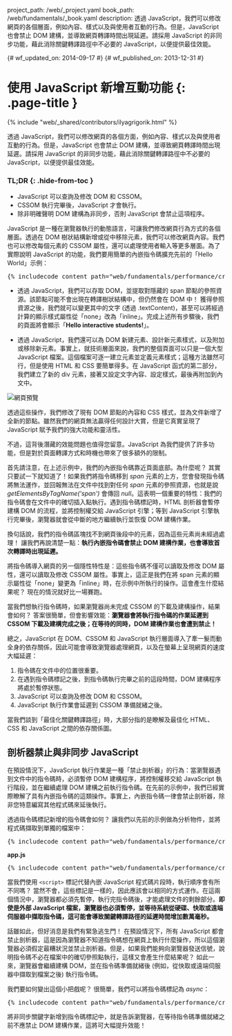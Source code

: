 project_path: /web/_project.yaml
book_path: /web/fundamentals/_book.yaml
description: 透過 JavaScript，我們可以修改網頁的各個層面，例如內容、樣式以及與使用者互動的行為。但是，JavaScript 也會禁止 DOM 建構，並導致網頁轉譯時間出現延遲。請採用 JavaScript 的非同步功能，藉此消除關鍵轉譯路徑中不必要的 JavaScript，以便提供最佳效能。

{# wf_updated_on: 2014-09-17 #}
{# wf_published_on: 2013-12-31 #}

# 使用 JavaScript 新增互動功能 {: .page-title }

{% include "web/_shared/contributors/ilyagrigorik.html" %}


透過 JavaScript，我們可以修改網頁的各個方面，例如內容、樣式以及與使用者互動的行為。但是，JavaScript 也會禁止 DOM 建構，並導致網頁轉譯時間出現延遲。請採用 JavaScript 的非同步功能，藉此消除關鍵轉譯路徑中不必要的 JavaScript，以便提供最佳效能。



### TL;DR {: .hide-from-toc }
- JavaScript 可以查詢及修改 DOM 和 CSSOM。
- CSSOM 執行完畢後，JavaScript 才會執行。
- 除非明確聲明 DOM 建構為非同步，否則 JavaScript 會禁止這項程序。


JavaScript 是一種在瀏覽器執行的動態語言，可讓我們修改網頁行為方式的各個層面。透過在 DOM 樹狀結構新增或從中移除元素，我們可以修改網頁內容。我們也可以修改每個元素的 CSSOM 屬性，還可以處理使用者輸入等更多層面。為了實際說明 JavaScript 的功能，我們要用簡單的內嵌指令碼擴充先前的「Hello World」示例：

<pre class="prettyprint">
{% includecode content_path="web/fundamentals/performance/critical-rendering-path/_code/script.html" region_tag="full" adjust_indentation="auto" %}
</pre>

* 透過 JavaScript，我們可以存取 DOM，並提取對隱藏的 span 節點的參照資源。該節點可能不會出現在轉譯樹狀結構中，但仍然會在 DOM 中！ 獲得參照資源之後，我們就可以變更其中的文字 (透過 .textContent)，甚至可以將經過計算的顯示樣式屬性從「none」改為「inline」。完成上述所有步驟後，我們的頁面將會顯示「**Hello interactive students!**」。

* 透過 JavaScript，我們還可以為 DOM 新建元素、設計新元素樣式，以及附加或移除新元素。事實上，就技術層面來說，我們的整個頁面可以只是一個大型 JavaScript 檔案。這個檔案可逐一建立元素並定義元素樣式；這種方法雖然可行，但是使用 HTML 和 CSS 要簡單得多。在 JavaScript 函式的第二部分，我們建立了新的 div 元素，接著又設定文字內容、設定樣式，最後再附加到內文中。

<img src="images/device-js-small.png" class="center" alt="網頁預覽">

透過這些操作，我們修改了現有 DOM 節點的內容和 CSS 樣式，並為文件新增了全新的節點。雖然我們的網頁無法贏得任何設計大賞，但是它真實呈現了 JavaScript 賦予我們的強大功能和靈活性。

不過，這背後潛藏的效能問題也值得您留意。JavaScript 為我們提供了許多功能，但是對於頁面轉譯方式和時機也帶來了很多額外的限制。

首先請注意，在上述示例中，我們的內嵌指令碼靠近頁面底部。為什麼呢？ 其實只要試一下就知道了！如果我們將指令碼移到 _span_ 元素的上方，您會發現指令碼將無法運作，並回報無法在文件中找到對任何 _span_ 元素的參照資源，也就是說 _getElementsByTagName('span')_ 會傳回 _null_。這表明一個重要的特性：我們的指令碼會在文件中的確切插入點執行。遇到指令碼標記時，HTML 剖析器會暫停建構 DOM 的流程，並將控制權交給 JavaScript 引擎；等到 JavaScript 引擎執行完畢後，瀏覽器就會從中斷的地方繼續執行並恢復 DOM 建構作業。

換句話說，我們的指令碼區塊找不到網頁後段中的元素，因為這些元素尚未經過處理！ 讓我們再說清楚一點：**執行內嵌指令碼會禁止 DOM 建構作業，也會導致首次轉譯時出現延遲。**

將指令碼導入網頁的另一個隱性特性是：這些指令碼不僅可以讀取及修改 DOM 屬性，還可以讀取及修改 CSSOM 屬性。事實上，這正是我們在將 span 元素的顯示屬性從「none」變更為「inline」時，在示例中所執行的操作。這會產生什麼結果呢？ 現在的情況就好比一場賽跑。

當我們想執行指令碼時，如果瀏覽器尚未完成 CSSOM 的下載及建構操作，結果會如何？ 答案很簡單，但會影響效能：**瀏覽器會將執行指令碼的作業延遲到 CSSOM 下載及建構完成之後；在等待的同時，DOM 建構作業也會遭到禁止！**

總之，JavaScript 在 DOM、CSSOM 和 JavaScript 執行層面導入了牽一髮而動全身的依存關係，因此可能會導致瀏覽器處理網頁，以及在螢幕上呈現網頁的速度大幅延遲：

1. 指令碼在文件中的位置很重要。
2. 在遇到指令碼標記之後，到指令碼執行完畢之前的這段時間，DOM 建構程序將處於暫停狀態。
3. JavaScript 可以查詢及修改 DOM 和 CSSOM。
4. JavaScript 執行作業會延遲到 CSSOM 準備就緒之後。

當我們談到「最佳化關鍵轉譯路徑」時，大部分指的是瞭解及最佳化 HTML、CSS 和 JavaScript 之間的依存關係圖。


## 剖析器禁止與非同步 JavaScript

在預設情況下，JavaScript 執行作業是一種「禁止剖析器」的行為：當瀏覽器遇到文件中的指令碼時，必須暫停 DOM 建構程序，將控制權移交給 JavaScript 執行階段，並在繼續處理 DOM 建構之前執行指令碼。在先前的示例中，我們已經實際瞭解了具有內嵌指令碼的這類操作。事實上，內嵌指令碼一律會禁止剖析器，除非您特意編寫其他程式碼來延後執行。

透過指令碼標記新增的指令碼會如何？ 讓我們以先前的示例做為分析物件，並將程式碼擷取到單獨的檔案中：

<pre class="prettyprint">
{% includecode content_path="web/fundamentals/performance/critical-rendering-path/_code/split_script.html" region_tag="full" adjust_indentation="auto" %}
</pre>

**app.js**

<pre class="prettyprint">
{% includecode content_path="web/fundamentals/performance/critical-rendering-path/_code/app.js" region_tag="full"   adjust_indentation="auto" %}
</pre>

當我們使用 `<script>` 標記代替內嵌 JavaScript 程式碼片段時，執行順序會有所不同嗎？ 當然不會，這些標記是一樣的，因此應該會以相同的方式運作。在這兩個情況中，瀏覽器都必須先暫停，執行完指令碼後，才能處理文件的剩餘部分。**即使是外部 JavaScript 檔案，瀏覽器也必須暫停，並等待系統從硬碟、快取或遠端伺服器中擷取指令碼，這可能會導致關鍵轉譯路徑的延遲時間增加數萬毫秒。**

話雖如此，但好消息是我們有緊急逃生門！ 在預設情況下，所有 JavaScript 都會禁止剖析器，這是因為瀏覽器不知道指令碼想在網頁上執行什麼操作，所以這個瀏覽器必須假定最糟狀況並禁止剖析器。但是，如果我們能夠向瀏覽器發送信號，說明指令碼不必在檔案中的確切參照點執行，這樣又會產生什麼結果呢？ 如此一來，瀏覽器會繼續建構 DOM，並在指令碼準備就緒後 (例如，從快取或遠端伺服器中擷取到檔案之後) 執行指令碼。

我們要如何變出這個小把戲呢？ 很簡單，我們可以將指令碼標記為 _async_：

<pre class="prettyprint">
{% includecode content_path="web/fundamentals/performance/critical-rendering-path/_code/split_script_async.html" region_tag="full" adjust_indentation="auto" %}
</pre>

將非同步關鍵字新增到指令碼標記中，就是告訴瀏覽器，在等待指令碼準備就緒之前不應禁止 DOM 建構作業，這將可大幅提升效能！
